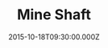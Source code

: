 ---
title: "Mine Shaft"
image: "https://i.imgur.com/MuLYIpM.jpg"
date: "2015-10-18T09:30:00.000Z"
video:
  type: "vimeo"
  id: 142790985
speaker:
  name: "Bart Wilkins"
  permalink: "bart-wilkins"
series: "prospectors"
---